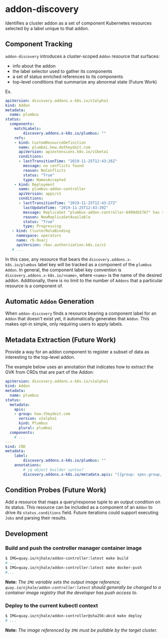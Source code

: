 # addon-discovery

Identifies a cluster addon as a set of component Kubernetes resources selected by a label unique to that addon.

## Component Tracking

`addon-discovery` introduces a cluster-scoped `Addon` resource that surfaces:

- info about the addon
- the label selector used to gather its components
- a set of status enriched references to its components
- top-level conditions that summarize any abnormal state (Future Work)

Ex.

```yaml
apiVersion: discovery.addons.x-k8s.io/v1alpha1
kind: Addon
metadata:
  name: plumbus
status:
  components:
    matchLabels:
        discovery.addons.x-k8s.io/plumbus: ""
    refs:
    - kind: CustomResourceDefinition
      name: plumbai.how.dotheydoit.com
      apiVersion: apiextensions.k8s.io/v1beta1
      conditions:
      - lastTransitionTime: "2019-11-25T12:43:26Z"
        message: no conflicts found
        reason: NoConflicts
        status: "True"
        type: NamesAccepted
    - kind: Deployment
      name: plumbus-addon-controller
      apiVersion: apps/v1
      conditions:
      - lastTransitionTime: "2019-11-25T12:43:27Z"
        lastUpdateTime: "2019-11-25T12:43:39Z"
        message: ReplicaSet "plumbus-addon-controller-6999db5767" has successfully progressed.
        reason: NewReplicaSetAvailable
        status: "True"
        type: Progressing
   - kind: ClusterRoleBinding
     namespace: operators
     name: rb-9oacj
     apiVersion: rbac.authorization.k8s.io/v1
   # ...
```

In this case, any resource that bears the `discovery.addons.x-k8s.io/plumbus` label key will be tracked as a component of the `plumbus` `Addon`. In general, the component label key convention is `discovery.addons.x-k8s.io/<name>`, where `<name>` is the name of the desired addon. Additionally, there is no limit to the number of `Addons` that a particular resource is a component of.

## Automatic `Addon` Generation

When `addon-discovery` finds a resource bearing a component label for an `Addon` that doesn't exist yet, it automatically generates that `Addon`. This makes opt-in simple, only requiring users to apply labels.

## Metadata Extraction (Future Work)

Provide a way for an addon component to register a subset of data as interesting to the top-level addon.

The example below uses an annotation that indicates how to extract the GVK from CRDs that are part of the Addon:

```yaml
apiVersion: discovery.addons.x-k8s.io/v1alpha1
kind: Addon
metadata:
  name: plumbus
status:
  metadata:
    apis:
    - group: how.theydoit.com
      version: v2alpha1
      kind: Plumbus
      plural: plumbai
  components:
    # ...
---
kind: CRD
metadata:
    label:
        discovery.addons.x-k8s.io/plumbus: ""
    annotations:
        # jq object builder syntax?
        discovery.addons.x-k8s.io/metadata.apis: "[{group: spec.group, version: spec.versions[].name, kind: spec.names.kind, plural: spec.names.plural}]"
```

## Condition Probes (Future Work)

Add a resource that maps a query/response tuple to an output condition on its status. This resource can be included as a component of an `Addon` to drive its `status.conditions` field. Future iterations could support executing `Jobs` and parsing their results.

## Development

### Build and push the controller manager container image

```sh
$ IMG=quay.io/njhale/addon-controller:latest make build
# ...
$ IMG=quay.io/njhale/addon-controller:latest make docker-push
#...
```

__Note:__ _The `IMG` variable sets the output image reference; `quay.io/njhale/addon-controller:latest` should generally be changed to a container image registry that the developer has push access to._

### Deploy to the current kubectl context

```sh
$ IMG=quay.io/njhale/addon-controller@sha256:abcd make deploy
# ...
```

__Note:__ _The image referenced by `IMG` must be pullable by the target cluster._
